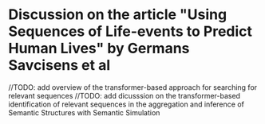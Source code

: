 # Discussion on the article "Using Sequences of Life-events to Predict Human Lives" by Germans Savcisens et al

//TODO: add overview of the transformer-based approach for searching for relevant sequences 
//TODO: add dicusssion on the transformer-based identification of relevant sequences in the aggregation and inference of Semantic Structures with Semantic Simulation 
